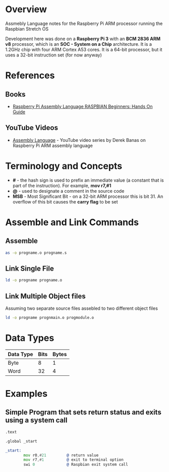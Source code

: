 # Overview

Assmebly Language notes for the Raspberry Pi ARM processor running the Raspbian Stretch OS

Development here was done on a **Raspberry Pi 3** with an **BCM 2836 ARM v8** processor, which is an **SOC - System on a Chip** architecture.  It is a 1.2GHz chip with four ARM Cortex A53 cores.  It is a 64-bit processor, but it uses a 32-bit instruction set (for now anyway)

# References

## Books

* [Raspberry Pi Assembly Language RASPBIAN Beginners: Hands On Guide](https://www.amazon.com/Raspberry-Assembly-Language-RASPBIAN-Beginners/dp/1492135283/ref=sr_1_1?ie=UTF8&qid=1510393408&sr=8-1&keywords=raspberry+pi+assembly+language+raspbian+beginners)

## YouTube Videos

* [Assembly Language](https://www.youtube.com/watch?v=ViNnfoE56V8) - YouTube video series by Derek Banas on Raspberry Pi ARM assembly language

# Terminology and Concepts

* **#** - the hash sign is used to prefix an immediate value (a constant that is part of the instruction).  For example, **mov r7,#1**
* **@** - used to designate a comment in the source code
* **MSB** - Most Significant Bit - on a 32-bit ARM processor this is bit 31.  An overflow of this bit causes the **carry flag** to be set

# Assemble and Link Commands

## Assemble

```bash
as -o progname.o progname.s
```

## Link Single File

```bash
ld -o progname progname.o
```

## Link Multiple Object files 

Assuming two separate source files assebled to two different object files

```bash
ld -o progname prognmain.o progmodule.o
```

# Data Types

Data Type | Bits | Bytes 
----------|------|-------
Byte      | 8    | 1
Word      | 32   | 4

# Examples

## Simple Program that sets return status and exits using a system call

```asm
.text

.global _start

_start:
        mov r0,#21         @ return value
        mov r7,#1          @ exit to terminal option
        swi 0              @ Raspbian exit system call
```
